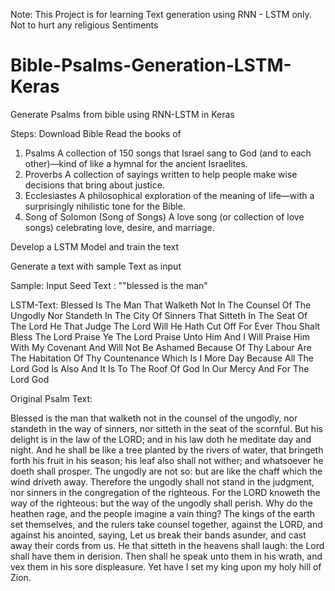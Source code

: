 Note: This Project is for learning Text generation using RNN - LSTM only. Not to hurt any religious Sentiments


# Bible-Psalms-Generation-LSTM-Keras
Generate Psalms from bible using RNN-LSTM in Keras

Steps:
Download Bible
Read the books of 
1. Psalms
  A collection of 150 songs that Israel sang to God (and to each other)—kind of like a hymnal for the ancient Israelites.
2. Proverbs
  A collection of sayings written to help people make wise decisions that bring about justice.
3. Ecclesiastes
  A philosophical exploration of the meaning of life—with a surprisingly nihilistic tone for the Bible.
4. Song of Solomon (Song of Songs)
  A love song (or collection of love songs) celebrating love, desire, and marriage.

Develop a LSTM Model and train the text

Generate a text with sample Text as input

Sample: Input Seed Text : ""blessed is the man"

LSTM-Text: 
Blessed Is The Man That Walketh Not In The Counsel Of The Ungodly Nor Standeth In The City Of Sinners That Sitteth In The Seat Of The Lord He That Judge The Lord Will He Hath Cut Off For Ever Thou Shalt Bless The Lord Praise Ye The Lord Praise Unto Him And I Will Praise Him With My Covenant And Will Not Be Ashamed Because Of Thy Labour Are The Habitation Of Thy Countenance Which Is I More Day Because All The Lord God Is Also And It Is To The Roof Of God In Our Mercy And For The Lord God

Original Psalm Text:

Blessed is the man that walketh not in the counsel of the ungodly, nor standeth in the way of sinners, nor sitteth in the seat of the scornful.
But his delight is in the law of the LORD; and in his law doth he meditate day and night.
And he shall be like a tree planted by the rivers of water, that bringeth forth his fruit in his season; his leaf also shall not wither; and whatsoever he doeth shall prosper.
The ungodly are not so: but are like the chaff which the wind driveth away.
Therefore the ungodly shall not stand in the judgment, nor sinners in the congregation of the righteous.
For the LORD knoweth the way of the righteous: but the way of the ungodly shall perish.
Why do the heathen rage, and the people imagine a vain thing?
The kings of the earth set themselves, and the rulers take counsel together, against the LORD, and against his anointed, saying,
Let us break their bands asunder, and cast away their cords from us.
He that sitteth in the heavens shall laugh: the Lord shall have them in derision.
Then shall he speak unto them in his wrath, and vex them in his sore displeasure.
Yet have I set my king upon my holy hill of Zion.
